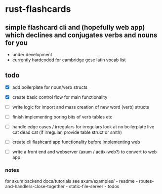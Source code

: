 # rust-flashcards

## simple flashcard cli and (hopefully web app) which declines and conjugates verbs and nouns for you
- under development
- currently hardcoded for cambridge gcse latin vocab list

## todo
- [x] add boilerplate for noun/verb structs 
- [x] create basic control flow for main functionality
- [ ] write logic for import and mass creation of new word (verb) structs
- [ ] finish implementing boring bits of verb tables etc
- [ ] handle edge cases / irregulars for irregulars look at no boilerplate live cat dead cat (if irregular, provide table struct or smth)
- [ ] create cli flashcard app functionality before implementing web
- [ ] write a front end and webserver (axum / actix-web?) to convert to web app


### notes

for axum backend docs/tutorials see axum/examples/
    - readme
    - routes-and-handlers-close-together
    - static-file-server
    - todos